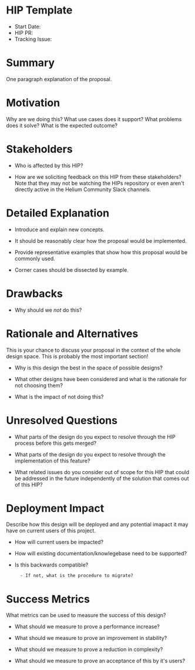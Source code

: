 # HIP Template

- Start Date: <!-- fill me in with today's date, YYYY-MM-DD -->
- HIP PR: <!-- leave this empty -->
- Tracking Issue: <!-- leave this empty -->

# Summary
[summary]: #summary

One paragraph explanation of the proposal.

# Motivation
[motivation]: #motivation

Why are we doing this? What use cases does it support? What problems does it
solve? What is the expected outcome?

# Stakeholders
[stakeholders]: #stakeholders

* Who is affected by this HIP?

* How are we soliciting feedback on this HIP from these stakeholders? Note that
  they may not be watching the HIPs repository or even aren't directly active in
  the Helium Community Slack channels.

# Detailed Explanation
[detailed-explanation]: #detailed-explanation

- Introduce and explain new concepts.

- It should be reasonably clear how the proposal would be implemented.

- Provide representative examples that show how this proposal would be commonly
  used.

- Corner cases should be dissected by example.

# Drawbacks
[drawbacks]: #drawbacks

- Why should we *not* do this?

# Rationale and Alternatives
[alternatives]: #rationale-and-alternatives

This is your chance to discuss your proposal in the context of the whole design
space. This is probably the most important section!

- Why is this design the best in the space of possible designs?

- What other designs have been considered and what is the rationale for not
  choosing them?

- What is the impact of not doing this?

# Unresolved Questions
[unresolved]: #unresolved-questions

- What parts of the design do you expect to resolve through the HIP process
  before this gets merged?

- What parts of the design do you expect to resolve through the implementation
  of this feature?

- What related issues do you consider out of scope for this HIP that could be
  addressed in the future independently of the solution that comes out of this
  HIP?

# Deployment Impact
[deployment-impact]: #deployment-impact

Describe how this design will be deployed and any potential imapact it may have on
current users of this project.

- How will current users be impacted?

- How will existing documentation/knowlegebase need to be supported?

- Is this backwards compatible?

        - If not, what is the procedure to migrate?

# Success Metrics
[success-metrics]: #success-metrics

What metrics can be used to measure the success of this design?

- What should we measure to prove a performance increase?

- What should we measure to prove an improvement in stability?

- What should we measure to prove a reduction in complexity?

- What should we measure to prove an acceptance of this by it's users?
